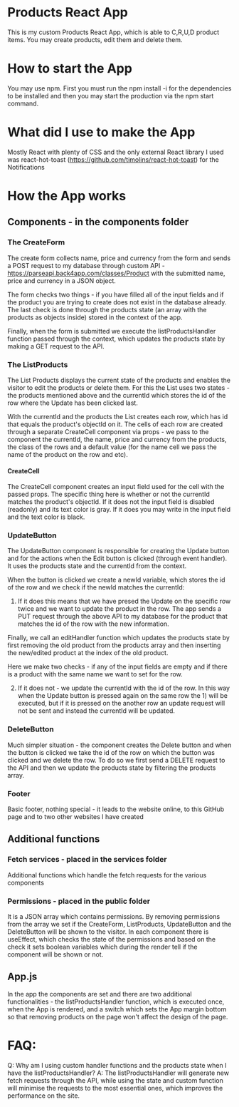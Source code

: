 # Products React App 

This is my custom Products React App, which is able to C,R,U,D product items. You may create products, edit them and delete them. 

# How to start the App

You may use npm. First you must run the npm install -i for the dependencies to be installed and then you may start the production via the npm start command. 

# What did I use to make the App 

Mostly React with plenty of CSS and the only external React library I used was react-hot-toast (https://github.com/timolins/react-hot-toast) for the Notifications

# How the App works 

## Components - in the components folder

### The CreateForm 

The create form collects name, price and currency from the form and sends a POST request to my database through custom API - https://parseapi.back4app.com/classes/Product with the submitted name, price and currency in a JSON object. 

The form checks two things - if you have filled all of the input fields and if the product you are trying to create does not exist in the database already. The last check is done through the products state (an array with the products as objects inside) stored in the context of the app. 

Finally, when the form is submitted we execute the listProductsHandler function passed through the context, which updates the products state by making a GET request to the API. 

### The ListProducts 

The List Products displays the current state of the products and enables the visitor to edit the products or delete them. For this the List uses two states - the products mentioned above and the currentId which stores the id of the row where the Update has been clicked last. 

With the currentId and the products the List creates each row, which has id that equals the product's objectId on it. The cells of each row are created through a separate CreateCell component via props - we pass to the component the currentId, the name, price and currency from the products, the class of the rows and a default value (for the name cell we pass the name of the product on the row and etc). 

#### CreateCell 

The CreateCell component creates an input field used for the cell with the passed props. The specific thing here is whether or not the currentId matches the product's objectId. If it does not the input field is disabled (readonly) and its text color is gray. If it does you may write in the input field and the text color is black. 

### UpdateButton  

The UpdateButton component is responsible for creating the Update button and for the actions when the Edit button is clicked (through event handler). It uses the products state and the currentId from the context. 

When the button is clicked we create a newId variable, which stores the id of the row and we check if the newId matches the currentId: 

1) If it does this means that we have presed the Update on the specific row twice and we want to update the product in the row. The app sends a PUT request through the above API to my database for the product that matches the id of the row with the new information. 

Finally, we call an editHandler function which updates the products state by first removing the old product from the products array and then inserting the new/edited product at the index of the old product.

Here we make two checks - if any of the input fields are empty and if there is a product with the same name we want to set for the row. 

2) If it does not - we update the currentId with the id of the row. In this way when the Update button is pressed again on the same row the 1) will be executed, but if it is pressed on the another row an update request will not be sent and instead the currentId will be updated. 

### DeleteButton 

Much simpler situation - the component creates the Delete button and when the button is clicked we take the id of the row on which the button was clicked and we delete the row. To do so we first send a DELETE request to the API and then we update the products state by filtering the products array. 

### Footer 

Basic footer, nothing special - it leads to the website online, to this GitHub page and to two other websites I have created

## Additional functions 

### Fetch services - placed in the services folder

Additional functions which handle the fetch requests for the various components 

### Permissions - placed in the public folder 

It is a JSON array which contains permissions. By removing permissions from the array we set if the CreateForm, ListProducts, UpdateButton and the DeleteButton will be shown to the visitor. In each component there is useEffect, which checks the state of the permissions and based on the check it sets boolean variables which  during the render tell if the component will be shown or not.

## App.js 

In the app the components are set and there are two additional functionalities - the listProductsHandler function, which is executed once, when the App is rendered, and a switch which sets the App margin bottom so that removing products on the page won't affect the design of the page. 


# FAQ: 

Q: Why am I using custom handler functions and the products state when I have the listProductsHandler? 
A: The listProductsHandler will generate new fetch requests through the API, while using the state and custom function will minimise the requests to the most essential ones, which improves the performance on the site. 


